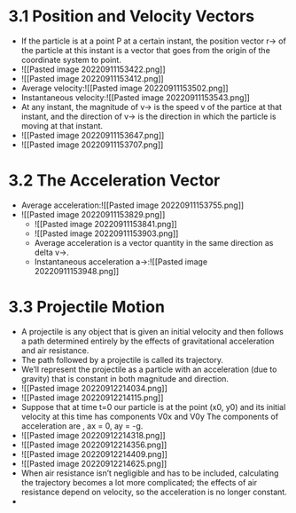 # 3.1 Position and Velocity Vectors
- If the particle is at a point P at a certain instant, the position vector r-> of the particle at this instant is a vector that goes from the origin of the coordinate system to point.
- ![[Pasted image 20220911153422.png]]
- ![[Pasted image 20220911153412.png]]
- Average velocity:![[Pasted image 20220911153502.png]]
- Instantaneous velocity:![[Pasted image 20220911153543.png]]
- At any instant, the magnitude of v-> is the speed v of the partice at that instant, and the direction of v-> is the direction in which the particle is moving at that instant.
- ![[Pasted image 20220911153647.png]]
- ![[Pasted image 20220911153707.png]]
# 3.2 The Acceleration Vector
- Average acceleration:![[Pasted image 20220911153755.png]]
- ![[Pasted image 20220911153829.png]]
  - ![[Pasted image 20220911153841.png]]
  - ![[Pasted image 20220911153903.png]]
  - Average acceleration is a vector quantity in the same direction as delta v->.
  - Instantaneous acceleration a->:![[Pasted image 20220911153948.png]]

# 3.3 Projectile Motion
- A projectile is any object that is given an initial velocity and then follows a path determined entirely by the effects of gravitational acceleration and air resistance.
- The path followed by a projectile is called its trajectory.
- We’ll represent the projectile as a particle with an acceleration (due to gravity) that is constant in both magnitude and direction. 
- ![[Pasted image 20220912214034.png]]
- ![[Pasted image 20220912214115.png]]
- Suppose that at time t=0 our particle is at the point (x0, y0) and its initial velocity at this time has components V0x and V0y The components of acceleration are , ax = 0, ay = -g.
- ![[Pasted image 20220912214318.png]]
- ![[Pasted image 20220912214356.png]]
- ![[Pasted image 20220912214409.png]]
- ![[Pasted image 20220912214625.png]]
- When air resistance isn’t negligible and has to be included, calculating the trajectory becomes a lot more complicated; the effects of air resistance depend on velocity, so the acceleration is no longer constant.
- 